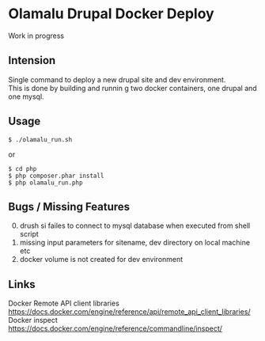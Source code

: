 Olamalu Drupal Docker Deploy
=============

Work in progress

Intension
--------------
Single command to deploy a new drupal site and dev environment.  
This is done by building and runnin g two docker containers, one drupal and one mysql.


Usage
---------

```
$ ./olamalu_run.sh
```
or
```
$ cd php
$ php composer.phar install
$ php olamalu_run.php
```

Bugs / Missing Features
-------
0. drush si failes to connect to mysql database when executed from shell script
0. missing input parameters for sitename, dev directory on local machine etc
0. docker volume is not created for dev environment


Links
--------
Docker Remote API client libraries  
https://docs.docker.com/engine/reference/api/remote_api_client_libraries/  
Docker inspect  
https://docs.docker.com/engine/reference/commandline/inspect/  